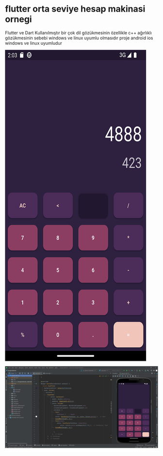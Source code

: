 # flutter orta seviye hesap makinasi ornegi
Flutter ve Dart Kullanılmıştır bir çok dil gözükmesinin özellikle c++ ağırlıklı gözükmesinin sebebi windows ve linux uyumlu olmasıdır proje android ios windows ve linux uyumludur




![ornek_resim](https://github.com/mmkocak/flutter-orta-seviye-hesap-makinasi-ornegi/blob/4ecca03b4580ea8c12307773d733f52c09c654c4/ekrangoruntusu/Screenshot_20221129_170341.png)


![ornek_resim](https://github.com/mmkocak/flutter-orta-seviye-hesap-makinasi-ornegi/blob/397096da6702d846e1b75e8e8833441427f397de/ekrangoruntusu/ekrangoruntusu.png)
